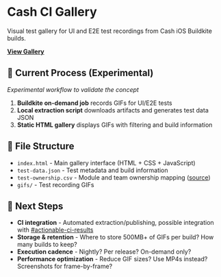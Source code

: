 # Cash CI Gallery

Visual test gallery for UI and E2E test recordings from Cash iOS Buildkite builds.

**[View Gallery](https://priip.github.io/cash-ci-gallery)**

## 🧪 Current Process (Experimental)

*Experimental workflow to validate the concept*

1. **Buildkite on-demand job** records GIFs for UI/E2E tests
2. **Local extraction script** downloads artifacts and generates test data JSON
3. **Static HTML gallery** displays GIFs with filtering and build information

## 📁 File Structure

- `index.html` - Main gallery interface (HTML + CSS + JavaScript)
- `test-data.json` - Test metadata and build information
- `test-ownership.csv` - Module and team ownership mapping ([source](https://docs.google.com/spreadsheets/d/1u3hNvS6JQiBt9_ORCuZaR8IdUxvO-5-AV9utG_cyD9Y/edit?gid=457260210#gid=457260210))
- `gifs/` - Test recording GIFs

## 🚧 Next Steps

- **CI integration** - Automated extraction/publishing, possible integration with [#actionable-ci-results](https://www.notion.so/square-seller/Actionable-CI-Results-Home-go-actionable-ci-docs-27d70293beed80919ca8ccc7b897d739)
- **Storage & retention** - Where to store 500MB+ of GIFs per build? How many builds to keep?
- **Execution cadence** - Nightly? Per release? On-demand only?
- **Performance optimization** - Reduce GIF sizes? Use MP4s instead? Screenshots for frame-by-frame?
